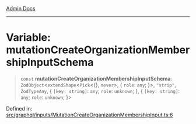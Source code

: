 [Admin Docs](/)

***

# Variable: mutationCreateOrganizationMembershipInputSchema

> `const` **mutationCreateOrganizationMembershipInputSchema**: `ZodObject`\<`extendShape`\<`Pick`\<\{\}, `never`\>, \{ `role`: `any`; \}\>, `"strip"`, `ZodTypeAny`, \{ `[key: string]`: `any`;  `role`: `unknown`; \}, \{ `[key: string]`: `any`;  `role`: `unknown`; \}\>

Defined in: [src/graphql/inputs/MutationCreateOrganizationMembershipInput.ts:6](https://github.com/NishantSinghhhhh/talawa-api/blob/80d33ad4356836957a519774ac35d2e1e92179d5/src/graphql/inputs/MutationCreateOrganizationMembershipInput.ts#L6)
